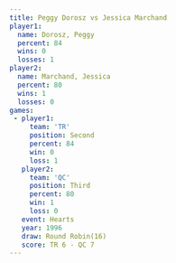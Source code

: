 ```yaml
---
title: Peggy Dorosz vs Jessica Marchand
player1:                 
  name: Dorosz, Peggy    
  percent: 84            
  wins: 0                
  losses: 1              
player2:                 
  name: Marchand, Jessica
  percent: 80            
  wins: 1                
  losses: 0              
games:
 - player1:          
     team: 'TR'      
     position: Second
     percent: 84     
     win: 0          
     loss: 1         
   player2:         
     team: 'QC'     
     position: Third
     percent: 80    
     win: 1         
     loss: 0        
   event: Hearts        
   year: 1996           
   draw: Round Robin(16)
   score: TR 6 - QC 7   
---
```


